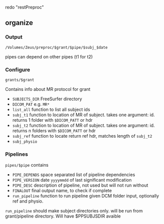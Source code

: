redo "restPreproc" 

## organize

### Output
 `/Volumes/Zeus/preproc/$grant/$pipe/$subj_$date`

pipes can depend on other pipes (t1 for t2)

### Configure
 `grants/$grant` 

Contains info about MR protocol for grant
 * `SUBJECTS_DIR` FreeSurfer directory
 * `DICOM_PAT` e.g. `MR*`
 * `list_all` function to list all subject ids
 * `subj_t1` function to location of MR of subject. takes one argument: id. returns 1 folder with `$DICOM_PATT` or hdr
 * `subj_t2` function to location of MR of subject. takes one argument: id. returns n folders with `$DICOM_PATT` or hdr 
 * `subj_ref` function to locate  return ref hdr, matches length of `subj_t2`
 * `subj_physio` 

### Pipelines
`pipes/$pipe`
contains 
 * `PIPE_DEPENDS` space separated list of pipeline dependencies
 * `PIPE_VERSION` date `yyyymmdd` of last significant modification
 * `PIPE_DESC`    description of pipeline, not used but will not run without
 * `FINALOUT`     final output name, to check if complete
 * `run_pipeline` function to run pipeline given DCM folder input, optionally ref and physio.

 `run_pipeline` should make subject directories only. will be run from grant/pipeline directory. Will have $PPSUBJSDIR avaible
